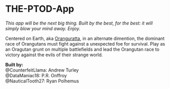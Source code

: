 # THE-PTOD-App
*This app will be the next big thing. Built by the best, for the best: it will simply blow your mind away. Enjoy.*

Centered on Earth, aka [Oranguratta](https://github.com/PolturonduckenApp/THE-PTOD-App/wiki/Oranguratta-Geography), in an alternate dimention, the dominant race of Orangutans must fight against a unexpected foe for survival. Play as an Oragutan grunt on multiple battlefields and lead the Orangutan race to victory against the evils of their strange world.

**Built by:**<br />
@CounterfeitLlama: 
Andrew Turley<br />
@DataManiac18:
P.R. Onffroy<br />
@NauticalTooth27:
Ryan Polhemus
